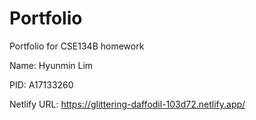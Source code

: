 # Portfolio

Portfolio for CSE134B homework

Name: Hyunmin Lim

PID: A17133260

Netlify URL: https://glittering-daffodil-103d72.netlify.app/
